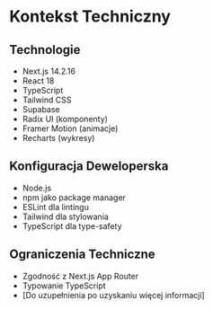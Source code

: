 # Kontekst Techniczny

## Technologie
- Next.js 14.2.16
- React 18
- TypeScript
- Tailwind CSS
- Supabase
- Radix UI (komponenty)
- Framer Motion (animacje)
- Recharts (wykresy)

## Konfiguracja Deweloperska
- Node.js
- npm jako package manager
- ESLint dla lintingu
- Tailwind dla stylowania
- TypeScript dla type-safety

## Ograniczenia Techniczne
- Zgodność z Next.js App Router
- Typowanie TypeScript
- [Do uzupełnienia po uzyskaniu więcej informacji] 